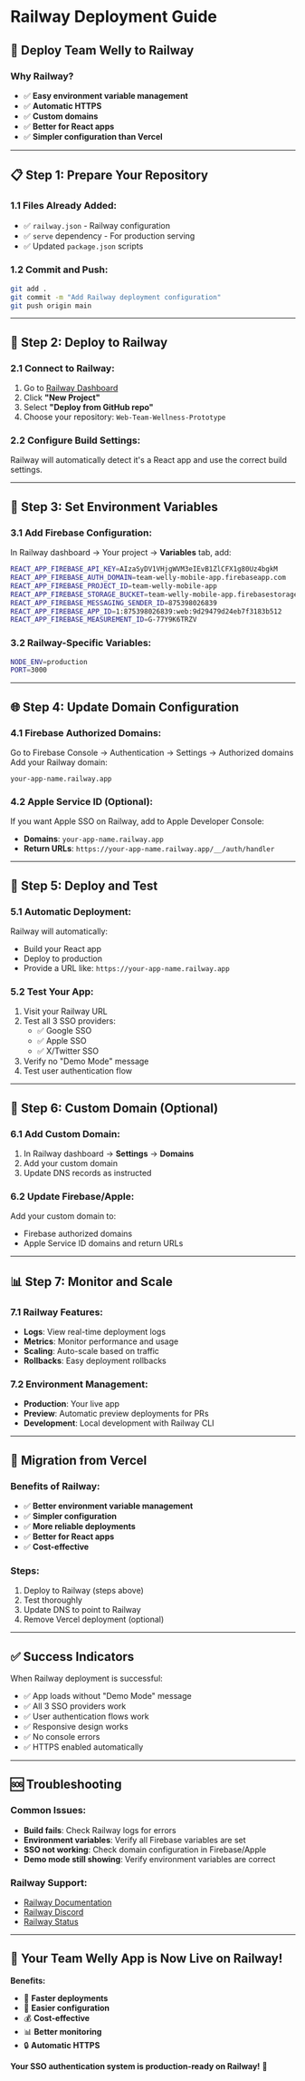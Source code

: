 # Railway Deployment Guide

## 🚀 Deploy Team Welly to Railway

### **Why Railway?**
- ✅ **Easy environment variable management**
- ✅ **Automatic HTTPS**
- ✅ **Custom domains**
- ✅ **Better for React apps**
- ✅ **Simpler configuration than Vercel**

---

## 📋 **Step 1: Prepare Your Repository**

### **1.1 Files Already Added:**
- ✅ `railway.json` - Railway configuration
- ✅ `serve` dependency - For production serving
- ✅ Updated `package.json` scripts

### **1.2 Commit and Push:**
```bash
git add .
git commit -m "Add Railway deployment configuration"
git push origin main
```

---

## 🔧 **Step 2: Deploy to Railway**

### **2.1 Connect to Railway:**
1. Go to [Railway Dashboard](https://railway.app/dashboard)
2. Click **"New Project"**
3. Select **"Deploy from GitHub repo"**
4. Choose your repository: `Web-Team-Wellness-Prototype`

### **2.2 Configure Build Settings:**
Railway will automatically detect it's a React app and use the correct build settings.

---

## 🔑 **Step 3: Set Environment Variables**

### **3.1 Add Firebase Configuration:**
In Railway dashboard → Your project → **Variables** tab, add:

```bash
REACT_APP_FIREBASE_API_KEY=AIzaSyDV1VHjgWVM3eIEvB1ZlCFX1g80Uz4bgkM
REACT_APP_FIREBASE_AUTH_DOMAIN=team-welly-mobile-app.firebaseapp.com
REACT_APP_FIREBASE_PROJECT_ID=team-welly-mobile-app
REACT_APP_FIREBASE_STORAGE_BUCKET=team-welly-mobile-app.firebasestorage.app
REACT_APP_FIREBASE_MESSAGING_SENDER_ID=875398026839
REACT_APP_FIREBASE_APP_ID=1:875398026839:web:9d29479d24eb7f3183b512
REACT_APP_FIREBASE_MEASUREMENT_ID=G-77Y9K6TRZV
```

### **3.2 Railway-Specific Variables:**
```bash
NODE_ENV=production
PORT=3000
```

---

## 🌐 **Step 4: Update Domain Configuration**

### **4.1 Firebase Authorized Domains:**
Go to Firebase Console → Authentication → Settings → Authorized domains
Add your Railway domain:
```
your-app-name.railway.app
```

### **4.2 Apple Service ID (Optional):**
If you want Apple SSO on Railway, add to Apple Developer Console:
- **Domains**: `your-app-name.railway.app`
- **Return URLs**: `https://your-app-name.railway.app/__/auth/handler`

---

## 🚀 **Step 5: Deploy and Test**

### **5.1 Automatic Deployment:**
Railway will automatically:
- Build your React app
- Deploy to production
- Provide a URL like: `https://your-app-name.railway.app`

### **5.2 Test Your App:**
1. Visit your Railway URL
2. Test all 3 SSO providers:
   - ✅ Google SSO
   - ✅ Apple SSO
   - ✅ X/Twitter SSO
3. Verify no "Demo Mode" message
4. Test user authentication flow

---

## 🎯 **Step 6: Custom Domain (Optional)**

### **6.1 Add Custom Domain:**
1. In Railway dashboard → **Settings** → **Domains**
2. Add your custom domain
3. Update DNS records as instructed

### **6.2 Update Firebase/Apple:**
Add your custom domain to:
- Firebase authorized domains
- Apple Service ID domains and return URLs

---

## 📊 **Step 7: Monitor and Scale**

### **7.1 Railway Features:**
- **Logs**: View real-time deployment logs
- **Metrics**: Monitor performance and usage
- **Scaling**: Auto-scale based on traffic
- **Rollbacks**: Easy deployment rollbacks

### **7.2 Environment Management:**
- **Production**: Your live app
- **Preview**: Automatic preview deployments for PRs
- **Development**: Local development with Railway CLI

---

## 🔄 **Migration from Vercel**

### **Benefits of Railway:**
- ✅ **Better environment variable management**
- ✅ **Simpler configuration**
- ✅ **More reliable deployments**
- ✅ **Better for React apps**
- ✅ **Cost-effective**

### **Steps:**
1. Deploy to Railway (steps above)
2. Test thoroughly
3. Update DNS to point to Railway
4. Remove Vercel deployment (optional)

---

## ✅ **Success Indicators**

When Railway deployment is successful:
- ✅ App loads without "Demo Mode" message
- ✅ All 3 SSO providers work
- ✅ User authentication flows work
- ✅ Responsive design works
- ✅ No console errors
- ✅ HTTPS enabled automatically

---

## 🆘 **Troubleshooting**

### **Common Issues:**
- **Build fails**: Check Railway logs for errors
- **Environment variables**: Verify all Firebase variables are set
- **SSO not working**: Check domain configuration in Firebase/Apple
- **Demo mode still showing**: Verify environment variables are correct

### **Railway Support:**
- [Railway Documentation](https://docs.railway.app/)
- [Railway Discord](https://discord.gg/railway)
- [Railway Status](https://status.railway.app/)

---

## 🎉 **Your Team Welly App is Now Live on Railway!**

**Benefits:**
- 🚀 **Faster deployments**
- 🔧 **Easier configuration**
- 💰 **Cost-effective**
- 📊 **Better monitoring**
- 🔒 **Automatic HTTPS**

**Your SSO authentication system is production-ready on Railway!** 🎉 